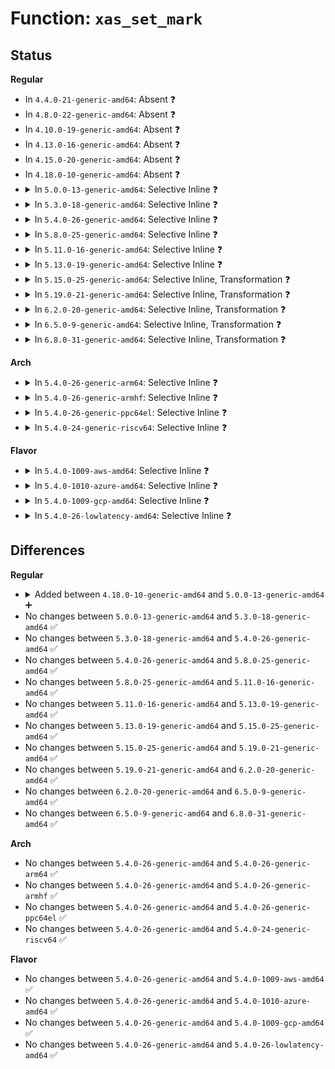 # Function: <code>xas_set_mark</code>

## Status
<b>Regular</b>
<ul>
<li>
In <code>4.4.0-21-generic-amd64</code>: Absent ❓
</li>
<li>
In <code>4.8.0-22-generic-amd64</code>: Absent ❓
</li>
<li>
In <code>4.10.0-19-generic-amd64</code>: Absent ❓
</li>
<li>
In <code>4.13.0-16-generic-amd64</code>: Absent ❓
</li>
<li>
In <code>4.15.0-20-generic-amd64</code>: Absent ❓
</li>
<li>
In <code>4.18.0-10-generic-amd64</code>: Absent ❓
</li>
<li>
<details>
<summary>In <code>5.0.0-13-generic-amd64</code>: Selective Inline ❓</summary>

```c
void xas_set_mark(const struct xa_state * xas, xa_mark_t mark)
```

```json
{
  "name": "xas_set_mark",
  "collision_type": "Unique Global",
  "inline_type": "Selective",
  "funcs": [
    {
      "addr": 18446744071589425280,
      "name": "xas_set_mark",
      "external": true,
      "loc": "lib/xarray.c:850",
      "file": "lib/xarray.c",
      "inline": "not declared, inlined",
      "caller_inline": [],
      "caller_func": [
        "mm/page-writeback.c:__test_set_page_writeback",
        "mm/page-writeback.c:tag_pages_for_writeback",
        "mm/page-writeback.c:tag_pages_for_writeback",
        "mm/memfd.c:memfd_fcntl",
        "fs/dax.c:dax_finish_sync_fault",
        "fs/dax.c:dax_insert_entry",
        "lib/idr.c:ida_free",
        "lib/xarray.c:__xa_set_mark",
        "lib/xarray.c:xas_init_marks"
      ]
    }
  ],
  "symbols": [
    {
      "addr": 18446744071589425280,
      "name": "xas_set_mark",
      "section": ".text",
      "bind": "STB_GLOBAL",
      "size": 93
    }
  ]
}
```
</details>
</li>
<li>
<details>
<summary>In <code>5.3.0-18-generic-amd64</code>: Selective Inline ❓</summary>

```c
void xas_set_mark(const struct xa_state * xas, xa_mark_t mark)
```

```json
{
  "name": "xas_set_mark",
  "collision_type": "Unique Global",
  "inline_type": "Selective",
  "funcs": [
    {
      "addr": 18446744071589883168,
      "name": "xas_set_mark",
      "external": true,
      "loc": "lib/xarray.c:869",
      "file": "lib/xarray.c",
      "inline": "not declared, inlined",
      "caller_inline": [],
      "caller_func": [
        "mm/page-writeback.c:__test_set_page_writeback",
        "mm/page-writeback.c:tag_pages_for_writeback",
        "mm/page-writeback.c:tag_pages_for_writeback",
        "mm/memfd.c:memfd_wait_for_pins",
        "fs/dax.c:dax_finish_sync_fault",
        "fs/dax.c:dax_insert_entry",
        "lib/idr.c:ida_free",
        "lib/xarray.c:__xa_set_mark",
        "lib/xarray.c:xas_init_marks"
      ]
    }
  ],
  "symbols": [
    {
      "addr": 18446744071589883168,
      "name": "xas_set_mark",
      "section": ".text",
      "bind": "STB_GLOBAL",
      "size": 78
    }
  ]
}
```
</details>
</li>
<li>
<details>
<summary>In <code>5.4.0-26-generic-amd64</code>: Selective Inline ❓</summary>

```c
void xas_set_mark(const struct xa_state * xas, xa_mark_t mark)
```

```json
{
  "name": "xas_set_mark",
  "collision_type": "Unique Global",
  "inline_type": "Selective",
  "funcs": [
    {
      "addr": 18446744071590109072,
      "name": "xas_set_mark",
      "external": true,
      "loc": "lib/xarray.c:870",
      "file": "lib/xarray.c",
      "inline": "not declared, inlined",
      "caller_inline": [],
      "caller_func": [
        "mm/page-writeback.c:__test_set_page_writeback",
        "mm/page-writeback.c:tag_pages_for_writeback",
        "mm/page-writeback.c:tag_pages_for_writeback",
        "mm/memfd.c:memfd_wait_for_pins",
        "fs/dax.c:dax_finish_sync_fault",
        "fs/dax.c:dax_insert_entry",
        "lib/idr.c:ida_free",
        "lib/xarray.c:__xa_set_mark",
        "lib/xarray.c:xas_init_marks"
      ]
    }
  ],
  "symbols": [
    {
      "addr": 18446744071590109072,
      "name": "xas_set_mark",
      "section": ".text",
      "bind": "STB_GLOBAL",
      "size": 78
    }
  ]
}
```
</details>
</li>
<li>
<details>
<summary>In <code>5.8.0-25-generic-amd64</code>: Selective Inline ❓</summary>

```c
void xas_set_mark(const struct xa_state * xas, xa_mark_t mark)
```

```json
{
  "name": "xas_set_mark",
  "collision_type": "Unique Global",
  "inline_type": "Selective",
  "funcs": [
    {
      "addr": 18446744071585111952,
      "name": "xas_set_mark",
      "external": true,
      "loc": "lib/xarray.c:870",
      "file": "lib/xarray.c",
      "inline": "not declared, inlined",
      "caller_inline": [],
      "caller_func": [
        "mm/page-writeback.c:__test_set_page_writeback",
        "mm/page-writeback.c:tag_pages_for_writeback",
        "mm/page-writeback.c:tag_pages_for_writeback",
        "fs/dax.c:dax_insert_pfn_mkwrite",
        "fs/dax.c:dax_insert_entry",
        "lib/idr.c:ida_free",
        "lib/xarray.c:xa_destroy",
        "lib/xarray.c:xa_set_mark",
        "lib/xarray.c:xas_store"
      ]
    }
  ],
  "symbols": [
    {
      "addr": 18446744071585111952,
      "name": "xas_set_mark",
      "section": ".text",
      "bind": "STB_GLOBAL",
      "size": 81
    }
  ]
}
```
</details>
</li>
<li>
<details>
<summary>In <code>5.11.0-16-generic-amd64</code>: Selective Inline ❓</summary>

```c
void xas_set_mark(const struct xa_state * xas, xa_mark_t mark)
```

```json
{
  "name": "xas_set_mark",
  "collision_type": "Unique Global",
  "inline_type": "Selective",
  "funcs": [
    {
      "addr": 18446744071585261456,
      "name": "xas_set_mark",
      "external": true,
      "loc": "lib/xarray.c:873",
      "file": "lib/xarray.c",
      "inline": "not declared, inlined",
      "caller_inline": [],
      "caller_func": [
        "mm/page-writeback.c:__test_set_page_writeback",
        "mm/page-writeback.c:tag_pages_for_writeback",
        "mm/page-writeback.c:tag_pages_for_writeback",
        "fs/dax.c:dax_insert_pfn_mkwrite",
        "fs/dax.c:dax_insert_entry",
        "lib/idr.c:ida_free",
        "lib/xarray.c:xa_destroy",
        "lib/xarray.c:xa_set_mark",
        "lib/xarray.c:xas_store"
      ]
    }
  ],
  "symbols": [
    {
      "addr": 18446744071585261456,
      "name": "xas_set_mark",
      "section": ".text",
      "bind": "STB_GLOBAL",
      "size": 81
    }
  ]
}
```
</details>
</li>
<li>
<details>
<summary>In <code>5.13.0-19-generic-amd64</code>: Selective Inline ❓</summary>

```c
void xas_set_mark(const struct xa_state * xas, xa_mark_t mark)
```

```json
{
  "name": "xas_set_mark",
  "collision_type": "Unique Global",
  "inline_type": "Selective",
  "funcs": [
    {
      "addr": 18446744071585145040,
      "name": "xas_set_mark",
      "external": true,
      "loc": "lib/xarray.c:873",
      "file": "lib/xarray.c",
      "inline": "not declared, inlined",
      "caller_inline": [],
      "caller_func": [
        "mm/page-writeback.c:__test_set_page_writeback",
        "mm/page-writeback.c:tag_pages_for_writeback",
        "mm/page-writeback.c:tag_pages_for_writeback",
        "fs/dax.c:dax_insert_pfn_mkwrite",
        "fs/dax.c:dax_insert_entry",
        "lib/idr.c:ida_free",
        "lib/xarray.c:xa_destroy",
        "lib/xarray.c:xa_set_mark",
        "lib/xarray.c:xas_store"
      ]
    }
  ],
  "symbols": [
    {
      "addr": 18446744071585145040,
      "name": "xas_set_mark",
      "section": ".text",
      "bind": "STB_GLOBAL",
      "size": 80
    }
  ]
}
```
</details>
</li>
<li>
<details>
<summary>In <code>5.15.0-25-generic-amd64</code>: Selective Inline, Transformation ❓</summary>

```c
void xas_set_mark(const struct xa_state * xas, xa_mark_t mark)
```

```json
{
  "name": "xas_set_mark",
  "collision_type": "Unique Global",
  "inline_type": "Selective",
  "funcs": [
    {
      "addr": 18446744071585597648,
      "name": "xas_set_mark",
      "external": true,
      "loc": "lib/xarray.c:873",
      "file": "lib/xarray.c",
      "inline": "not declared, inlined",
      "caller_inline": [],
      "caller_func": [
        "mm/page-writeback.c:__test_set_page_writeback",
        "mm/page-writeback.c:tag_pages_for_writeback",
        "mm/page-writeback.c:tag_pages_for_writeback",
        "fs/dax.c:dax_insert_pfn_mkwrite",
        "fs/dax.c:dax_insert_entry",
        "lib/idr.c:ida_free",
        "lib/xarray.c:xa_destroy",
        "lib/xarray.c:xa_set_mark",
        "lib/xarray.c:xas_store"
      ]
    }
  ],
  "symbols": [
    {
      "addr": 18446744071592345011,
      "name": "xas_set_mark.cold",
      "section": ".text",
      "bind": "STB_LOCAL",
      "size": 101
    },
    {
      "addr": 18446744071585597568,
      "name": "xas_set_mark",
      "section": ".text",
      "bind": "STB_GLOBAL",
      "size": 120
    }
  ]
}
```
</details>
</li>
<li>
<details>
<summary>In <code>5.19.0-21-generic-amd64</code>: Selective Inline, Transformation ❓</summary>

```c
void xas_set_mark(const struct xa_state * xas, xa_mark_t mark)
```

```json
{
  "name": "xas_set_mark",
  "collision_type": "Unique Global",
  "inline_type": "Selective",
  "funcs": [
    {
      "addr": 18446744071586755682,
      "name": "xas_set_mark",
      "external": true,
      "loc": "lib/xarray.c:878",
      "file": "lib/xarray.c",
      "inline": "not declared, inlined",
      "caller_inline": [],
      "caller_func": [
        "mm/page-writeback.c:__folio_start_writeback",
        "mm/page-writeback.c:tag_pages_for_writeback",
        "fs/dax.c:dax_insert_pfn_mkwrite",
        "fs/dax.c:dax_insert_pfn_mkwrite",
        "fs/dax.c:dax_insert_entry",
        "lib/idr.c:ida_free",
        "lib/xarray.c:xa_destroy",
        "lib/xarray.c:__xa_set_mark",
        "lib/xarray.c:xas_store"
      ]
    }
  ],
  "symbols": [
    {
      "addr": 18446744071594206655,
      "name": "xas_set_mark.cold",
      "section": ".text",
      "bind": "STB_LOCAL",
      "size": 101
    },
    {
      "addr": 18446744071586755568,
      "name": "xas_set_mark",
      "section": ".text",
      "bind": "STB_GLOBAL",
      "size": 154
    }
  ]
}
```
</details>
</li>
<li>
<details>
<summary>In <code>6.2.0-20-generic-amd64</code>: Selective Inline, Transformation ❓</summary>

```c
void xas_set_mark(const struct xa_state * xas, xa_mark_t mark)
```

```json
{
  "name": "xas_set_mark",
  "collision_type": "Unique Global",
  "inline_type": "Selective",
  "funcs": [
    {
      "addr": 18446744071595920690,
      "name": "xas_set_mark",
      "external": true,
      "loc": "lib/xarray.c:878",
      "file": "lib/xarray.c",
      "inline": "not declared, inlined",
      "caller_inline": [],
      "caller_func": [
        "mm/page-writeback.c:__folio_start_writeback",
        "mm/page-writeback.c:tag_pages_for_writeback",
        "fs/dax.c:dax_insert_pfn_mkwrite",
        "fs/dax.c:dax_insert_pfn_mkwrite",
        "fs/dax.c:dax_insert_entry",
        "fs/dax.c:dax_insert_entry",
        "fs/dax.c:dax_insert_entry",
        "lib/idr.c:ida_free",
        "lib/xarray.c:xa_destroy",
        "lib/xarray.c:__xa_set_mark",
        "lib/xarray.c:xas_store"
      ]
    }
  ],
  "symbols": [
    {
      "addr": 18446744071596375621,
      "name": "xas_set_mark.cold",
      "section": ".text",
      "bind": "STB_LOCAL",
      "size": 101
    },
    {
      "addr": 18446744071595920576,
      "name": "xas_set_mark",
      "section": ".text",
      "bind": "STB_GLOBAL",
      "size": 154
    }
  ]
}
```
</details>
</li>
<li>
<details>
<summary>In <code>6.5.0-9-generic-amd64</code>: Selective Inline, Transformation ❓</summary>

```c
void xas_set_mark(const struct xa_state * xas, xa_mark_t mark)
```

```json
{
  "name": "xas_set_mark",
  "collision_type": "Unique Global",
  "inline_type": "Selective",
  "funcs": [
    {
      "addr": 18446744071596438980,
      "name": "xas_set_mark",
      "external": true,
      "loc": "lib/xarray.c:876",
      "file": "lib/xarray.c",
      "inline": "not declared, inlined",
      "caller_inline": [],
      "caller_func": [
        "mm/page-writeback.c:__folio_start_writeback",
        "mm/page-writeback.c:tag_pages_for_writeback",
        "fs/dax.c:dax_insert_pfn_mkwrite",
        "fs/dax.c:dax_insert_pfn_mkwrite",
        "fs/dax.c:dax_insert_entry",
        "fs/dax.c:dax_insert_entry",
        "fs/dax.c:dax_insert_entry",
        "lib/idr.c:ida_free",
        "lib/xarray.c:xa_destroy",
        "lib/xarray.c:__xa_set_mark",
        "lib/xarray.c:xas_store"
      ]
    }
  ],
  "symbols": [
    {
      "addr": 18446744071596905137,
      "name": "xas_set_mark.cold",
      "section": ".text",
      "bind": "STB_LOCAL",
      "size": 77
    },
    {
      "addr": 18446744071596438864,
      "name": "xas_set_mark",
      "section": ".text",
      "bind": "STB_GLOBAL",
      "size": 177
    }
  ]
}
```
</details>
</li>
<li>
<details>
<summary>In <code>6.8.0-31-generic-amd64</code>: Selective Inline, Transformation ❓</summary>

```c
void xas_set_mark(const struct xa_state * xas, xa_mark_t mark)
```

```json
{
  "name": "xas_set_mark",
  "collision_type": "Unique Global",
  "inline_type": "Selective",
  "funcs": [
    {
      "addr": 18446744071597334340,
      "name": "xas_set_mark",
      "external": true,
      "loc": "lib/xarray.c:876",
      "file": "lib/xarray.c",
      "inline": "not declared, inlined",
      "caller_inline": [],
      "caller_func": [
        "mm/page-writeback.c:__folio_start_writeback",
        "mm/page-writeback.c:tag_pages_for_writeback",
        "fs/dax.c:dax_insert_pfn_mkwrite",
        "fs/dax.c:dax_insert_pfn_mkwrite",
        "fs/dax.c:dax_insert_entry",
        "fs/dax.c:dax_insert_entry",
        "fs/dax.c:dax_insert_entry",
        "lib/idr.c:ida_free",
        "lib/xarray.c:xa_destroy",
        "lib/xarray.c:__xa_set_mark",
        "lib/xarray.c:xas_store"
      ]
    }
  ],
  "symbols": [
    {
      "addr": 18446744071597830230,
      "name": "xas_set_mark.cold",
      "section": ".text",
      "bind": "STB_LOCAL",
      "size": 77
    },
    {
      "addr": 18446744071597334224,
      "name": "xas_set_mark",
      "section": ".text",
      "bind": "STB_GLOBAL",
      "size": 177
    }
  ]
}
```
</details>
</li>
</ul>
<b>Arch</b>
<ul>
<li>
<details>
<summary>In <code>5.4.0-26-generic-arm64</code>: Selective Inline ❓</summary>

```c
void xas_set_mark(const struct xa_state * xas, xa_mark_t mark)
```

```json
{
  "name": "xas_set_mark",
  "collision_type": "Unique Global",
  "inline_type": "Selective",
  "funcs": [
    {
      "addr": 18446603336503890352,
      "name": "xas_set_mark",
      "external": true,
      "loc": "lib/xarray.c:870",
      "file": "lib/xarray.c",
      "inline": "not declared, inlined",
      "caller_inline": [],
      "caller_func": [
        "mm/page-writeback.c:__test_set_page_writeback",
        "mm/page-writeback.c:tag_pages_for_writeback",
        "mm/page-writeback.c:tag_pages_for_writeback",
        "mm/memfd.c:memfd_wait_for_pins",
        "fs/dax.c:dax_finish_sync_fault",
        "lib/idr.c:ida_free",
        "lib/xarray.c:__xa_set_mark",
        "lib/xarray.c:xas_init_marks"
      ]
    }
  ],
  "symbols": [
    {
      "addr": 18446603336503890352,
      "name": "xas_set_mark",
      "section": ".text",
      "bind": "STB_GLOBAL",
      "size": 132
    }
  ]
}
```
</details>
</li>
<li>
<details>
<summary>In <code>5.4.0-26-generic-armhf</code>: Selective Inline ❓</summary>

```c
void xas_set_mark(const struct xa_state * xas, xa_mark_t mark)
```

```json
{
  "name": "xas_set_mark",
  "collision_type": "Unique Global",
  "inline_type": "Selective",
  "funcs": [
    {
      "addr": 3236518904,
      "name": "xas_set_mark",
      "external": true,
      "loc": "lib/xarray.c:870",
      "file": "lib/xarray.c",
      "inline": "not declared, inlined",
      "caller_inline": [],
      "caller_func": [
        "mm/page-writeback.c:__test_set_page_writeback",
        "mm/page-writeback.c:tag_pages_for_writeback",
        "mm/page-writeback.c:tag_pages_for_writeback",
        "mm/memfd.c:memfd_wait_for_pins",
        "lib/idr.c:ida_free",
        "lib/xarray.c:__xa_set_mark",
        "lib/xarray.c:xas_init_marks"
      ]
    }
  ],
  "symbols": [
    {
      "addr": 3236518904,
      "name": "xas_set_mark",
      "section": ".text",
      "bind": "STB_GLOBAL",
      "size": 164
    }
  ]
}
```
</details>
</li>
<li>
<details>
<summary>In <code>5.4.0-26-generic-ppc64el</code>: Selective Inline ❓</summary>

```c
void xas_set_mark(const struct xa_state * xas, xa_mark_t mark)
```

```json
{
  "name": "xas_set_mark",
  "collision_type": "Unique Global",
  "inline_type": "Selective",
  "funcs": [
    {
      "addr": 13835058055297756784,
      "name": "xas_set_mark",
      "external": true,
      "loc": "lib/xarray.c:870",
      "file": "lib/xarray.c",
      "inline": "not declared, inlined",
      "caller_inline": [],
      "caller_func": [
        "mm/page-writeback.c:__test_set_page_writeback",
        "mm/page-writeback.c:tag_pages_for_writeback",
        "mm/page-writeback.c:tag_pages_for_writeback",
        "mm/memfd.c:memfd_wait_for_pins",
        "fs/dax.c:dax_finish_sync_fault",
        "lib/idr.c:ida_free",
        "lib/xarray.c:__xa_set_mark",
        "lib/xarray.c:xas_init_marks"
      ]
    }
  ],
  "symbols": [
    {
      "addr": 13835058055297756784,
      "name": "xas_set_mark",
      "section": ".text",
      "bind": "STB_GLOBAL",
      "size": 172
    }
  ]
}
```
</details>
</li>
<li>
<details>
<summary>In <code>5.4.0-24-generic-riscv64</code>: Selective Inline ❓</summary>

```c
void xas_set_mark(const struct xa_state * xas, xa_mark_t mark)
```

```json
{
  "name": "xas_set_mark",
  "collision_type": "Unique Global",
  "inline_type": "Selective",
  "funcs": [
    {
      "addr": 18446743936279781908,
      "name": "xas_set_mark",
      "external": true,
      "loc": "lib/xarray.c:870",
      "file": "lib/xarray.c",
      "inline": "not declared, inlined",
      "caller_inline": [],
      "caller_func": [
        "mm/page-writeback.c:__test_set_page_writeback",
        "mm/page-writeback.c:tag_pages_for_writeback",
        "mm/page-writeback.c:tag_pages_for_writeback",
        "mm/memfd.c:memfd_wait_for_pins",
        "fs/dax.c:dax_finish_sync_fault",
        "lib/idr.c:ida_free",
        "lib/xarray.c:__xa_set_mark",
        "lib/xarray.c:xas_init_marks"
      ]
    }
  ],
  "symbols": [
    {
      "addr": 18446743936279781908,
      "name": "xas_set_mark",
      "section": ".text",
      "bind": "STB_GLOBAL",
      "size": 134
    }
  ]
}
```
</details>
</li>
</ul>
<b>Flavor</b>
<ul>
<li>
<details>
<summary>In <code>5.4.0-1009-aws-amd64</code>: Selective Inline ❓</summary>

```c
void xas_set_mark(const struct xa_state * xas, xa_mark_t mark)
```

```json
{
  "name": "xas_set_mark",
  "collision_type": "Unique Global",
  "inline_type": "Selective",
  "funcs": [
    {
      "addr": 18446744071589711328,
      "name": "xas_set_mark",
      "external": true,
      "loc": "lib/xarray.c:870",
      "file": "lib/xarray.c",
      "inline": "not declared, inlined",
      "caller_inline": [],
      "caller_func": [
        "mm/page-writeback.c:__test_set_page_writeback",
        "mm/page-writeback.c:tag_pages_for_writeback",
        "mm/page-writeback.c:tag_pages_for_writeback",
        "mm/memfd.c:memfd_wait_for_pins",
        "fs/dax.c:dax_finish_sync_fault",
        "fs/dax.c:dax_insert_entry",
        "lib/idr.c:ida_free",
        "lib/xarray.c:__xa_set_mark",
        "lib/xarray.c:xas_init_marks"
      ]
    }
  ],
  "symbols": [
    {
      "addr": 18446744071589711328,
      "name": "xas_set_mark",
      "section": ".text",
      "bind": "STB_GLOBAL",
      "size": 78
    }
  ]
}
```
</details>
</li>
<li>
<details>
<summary>In <code>5.4.0-1010-azure-amd64</code>: Selective Inline ❓</summary>

```c
void xas_set_mark(const struct xa_state * xas, xa_mark_t mark)
```

```json
{
  "name": "xas_set_mark",
  "collision_type": "Unique Global",
  "inline_type": "Selective",
  "funcs": [
    {
      "addr": 18446744071589437104,
      "name": "xas_set_mark",
      "external": true,
      "loc": "lib/xarray.c:870",
      "file": "lib/xarray.c",
      "inline": "not declared, inlined",
      "caller_inline": [],
      "caller_func": [
        "mm/page-writeback.c:__test_set_page_writeback",
        "mm/page-writeback.c:tag_pages_for_writeback",
        "mm/page-writeback.c:tag_pages_for_writeback",
        "mm/memfd.c:memfd_wait_for_pins",
        "fs/dax.c:dax_finish_sync_fault",
        "fs/dax.c:dax_insert_entry",
        "lib/idr.c:ida_free",
        "lib/xarray.c:__xa_set_mark",
        "lib/xarray.c:xas_init_marks"
      ]
    }
  ],
  "symbols": [
    {
      "addr": 18446744071589437104,
      "name": "xas_set_mark",
      "section": ".text",
      "bind": "STB_GLOBAL",
      "size": 78
    }
  ]
}
```
</details>
</li>
<li>
<details>
<summary>In <code>5.4.0-1009-gcp-amd64</code>: Selective Inline ❓</summary>

```c
void xas_set_mark(const struct xa_state * xas, xa_mark_t mark)
```

```json
{
  "name": "xas_set_mark",
  "collision_type": "Unique Global",
  "inline_type": "Selective",
  "funcs": [
    {
      "addr": 18446744071590154704,
      "name": "xas_set_mark",
      "external": true,
      "loc": "lib/xarray.c:870",
      "file": "lib/xarray.c",
      "inline": "not declared, inlined",
      "caller_inline": [],
      "caller_func": [
        "mm/page-writeback.c:__test_set_page_writeback",
        "mm/page-writeback.c:tag_pages_for_writeback",
        "mm/page-writeback.c:tag_pages_for_writeback",
        "mm/memfd.c:memfd_wait_for_pins",
        "fs/dax.c:dax_finish_sync_fault",
        "fs/dax.c:dax_insert_entry",
        "lib/idr.c:ida_free",
        "lib/xarray.c:__xa_set_mark",
        "lib/xarray.c:xas_init_marks"
      ]
    }
  ],
  "symbols": [
    {
      "addr": 18446744071590154704,
      "name": "xas_set_mark",
      "section": ".text",
      "bind": "STB_GLOBAL",
      "size": 78
    }
  ]
}
```
</details>
</li>
<li>
<details>
<summary>In <code>5.4.0-26-lowlatency-amd64</code>: Selective Inline ❓</summary>

```c
void xas_set_mark(const struct xa_state * xas, xa_mark_t mark)
```

```json
{
  "name": "xas_set_mark",
  "collision_type": "Unique Global",
  "inline_type": "Selective",
  "funcs": [
    {
      "addr": 18446744071590205088,
      "name": "xas_set_mark",
      "external": true,
      "loc": "lib/xarray.c:870",
      "file": "lib/xarray.c",
      "inline": "not declared, inlined",
      "caller_inline": [],
      "caller_func": [
        "mm/page-writeback.c:__test_set_page_writeback",
        "mm/page-writeback.c:tag_pages_for_writeback",
        "mm/page-writeback.c:tag_pages_for_writeback",
        "mm/memfd.c:memfd_wait_for_pins",
        "fs/dax.c:dax_finish_sync_fault",
        "fs/dax.c:dax_finish_sync_fault",
        "fs/dax.c:dax_insert_entry",
        "lib/idr.c:ida_free",
        "lib/xarray.c:__xa_set_mark",
        "lib/xarray.c:xas_init_marks"
      ]
    }
  ],
  "symbols": [
    {
      "addr": 18446744071590205088,
      "name": "xas_set_mark",
      "section": ".text",
      "bind": "STB_GLOBAL",
      "size": 78
    }
  ]
}
```
</details>
</li>
</ul>

## Differences
<b>Regular</b>
<ul>
<li>
<details>
<summary>Added between <code>4.18.0-10-generic-amd64</code> and <code>5.0.0-13-generic-amd64</code> ➕</summary>

```c
void xas_set_mark(const struct xa_state * xas, xa_mark_t mark)
```
</details>
</li>
<li>
No changes between <code>5.0.0-13-generic-amd64</code> and <code>5.3.0-18-generic-amd64</code> ✅
</li>
<li>
No changes between <code>5.3.0-18-generic-amd64</code> and <code>5.4.0-26-generic-amd64</code> ✅
</li>
<li>
No changes between <code>5.4.0-26-generic-amd64</code> and <code>5.8.0-25-generic-amd64</code> ✅
</li>
<li>
No changes between <code>5.8.0-25-generic-amd64</code> and <code>5.11.0-16-generic-amd64</code> ✅
</li>
<li>
No changes between <code>5.11.0-16-generic-amd64</code> and <code>5.13.0-19-generic-amd64</code> ✅
</li>
<li>
No changes between <code>5.13.0-19-generic-amd64</code> and <code>5.15.0-25-generic-amd64</code> ✅
</li>
<li>
No changes between <code>5.15.0-25-generic-amd64</code> and <code>5.19.0-21-generic-amd64</code> ✅
</li>
<li>
No changes between <code>5.19.0-21-generic-amd64</code> and <code>6.2.0-20-generic-amd64</code> ✅
</li>
<li>
No changes between <code>6.2.0-20-generic-amd64</code> and <code>6.5.0-9-generic-amd64</code> ✅
</li>
<li>
No changes between <code>6.5.0-9-generic-amd64</code> and <code>6.8.0-31-generic-amd64</code> ✅
</li>
</ul>
<b>Arch</b>
<ul>
<li>
No changes between <code>5.4.0-26-generic-amd64</code> and <code>5.4.0-26-generic-arm64</code> ✅
</li>
<li>
No changes between <code>5.4.0-26-generic-amd64</code> and <code>5.4.0-26-generic-armhf</code> ✅
</li>
<li>
No changes between <code>5.4.0-26-generic-amd64</code> and <code>5.4.0-26-generic-ppc64el</code> ✅
</li>
<li>
No changes between <code>5.4.0-26-generic-amd64</code> and <code>5.4.0-24-generic-riscv64</code> ✅
</li>
</ul>
<b>Flavor</b>
<ul>
<li>
No changes between <code>5.4.0-26-generic-amd64</code> and <code>5.4.0-1009-aws-amd64</code> ✅
</li>
<li>
No changes between <code>5.4.0-26-generic-amd64</code> and <code>5.4.0-1010-azure-amd64</code> ✅
</li>
<li>
No changes between <code>5.4.0-26-generic-amd64</code> and <code>5.4.0-1009-gcp-amd64</code> ✅
</li>
<li>
No changes between <code>5.4.0-26-generic-amd64</code> and <code>5.4.0-26-lowlatency-amd64</code> ✅
</li>
</ul>
